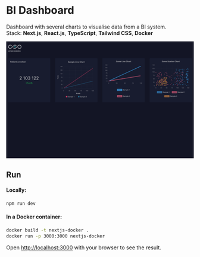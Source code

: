 # BI Dashboard
Dashboard with several charts to visualise data from a BI system.\
Stack: **Next.js**, **React.js**, **TypeScript**, **Tailwind CSS**, **Docker**

![bi_dashboard.gif](bi_dashboard.gif)


## Run
#### Locally:
```bash
npm run dev
```

#### In a Docker container:
```bash
docker build -t nextjs-docker .
docker run -p 3000:3000 nextjs-docker
```

Open [http://localhost:3000](http://localhost:3000) with your browser to see the result.
